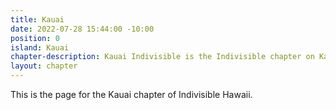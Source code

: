 ```yaml
---
title: Kauai
date: 2022-07-28 15:44:00 -10:00
position: 0
island: Kauai
chapter-description: Kauai Indivisible is the Indivisible chapter on Kauai.
layout: chapter
---
```


This is the page for the Kauai chapter of Indivisible Hawaii.